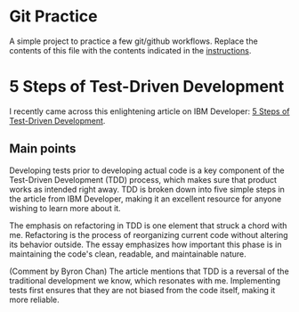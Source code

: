 # Git Practice
A simple project to practice a few git/github workflows.  Replace the contents of this file with the contents indicated in the [instructions](./instructions.md).

# 5 Steps of Test-Driven Development

I recently came across this enlightening article on IBM Developer: [5 Steps of Test-Driven Development](https://developer.ibm.com/articles/5-steps-of-test-driven-development/).

## Main points

Developing tests prior to developing actual code is a key component of the Test-Driven Development (TDD) process, which makes sure that product works as intended right away. TDD is broken down into five simple steps in the article from IBM Developer, making it an excellent resource for anyone wishing to learn more about it.

The emphasis on refactoring in TDD is one element that struck a chord with me. Refactoring is the process of reorganizing current code without altering its behavior outside. The essay emphasizes how important this phase is in maintaining the code's clean, readable, and maintainable nature.

(Comment by Byron Chan)
The article mentions that TDD is a reversal of the traditional development we know, which resonates with me. Implementing tests first ensures that they are not biased from the code itself, making it more reliable.
